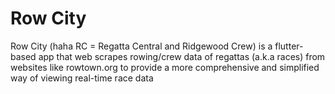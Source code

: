 # Row City

Row City (haha RC = Regatta Central and Ridgewood Crew) is a flutter-based app that web scrapes rowing/crew data of regattas (a.k.a races) from websites like rowtown.org to provide a more comprehensive and simplified way of viewing real-time race data
